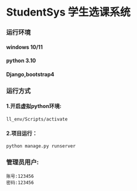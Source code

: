 # StudentSys 学生选课系统
### 运行环境
#### windows 10/11
#### python 3.10
#### Django,bootstrap4

### 运行方式
#### 1.开启虚拟python环境:
```commandline
ll_env/Scripts/activate   
```
#### 2.项目运行：
```commandline
python manage.py runserver
```

### 管理员用户:
```text
账号:123456
密码:123456
```
